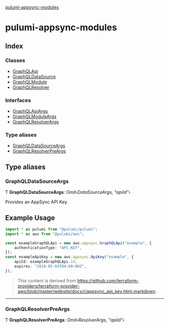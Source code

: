 [pulumi-appsync-modules](README.md)

# pulumi-appsync-modules

## Index

### Classes

* [GraphQLApi](classes/graphqlapi.md)
* [GraphQLDataSource](classes/graphqldatasource.md)
* [GraphQLModule](classes/graphqlmodule.md)
* [GraphQLResolver](classes/graphqlresolver.md)

### Interfaces

* [GraphQLApiArgs](interfaces/graphqlapiargs.md)
* [GraphQLModuleArgs](interfaces/graphqlmoduleargs.md)
* [GraphQLResolverArgs](interfaces/graphqlresolverargs.md)

### Type aliases

* [GraphQLDataSourceArgs](README.md#graphqldatasourceargs)
* [GraphQLResolverPreArgs](README.md#graphqlresolverpreargs)

## Type aliases

###  GraphQLDataSourceArgs

Ƭ **GraphQLDataSourceArgs**: *Omit‹DataSourceArgs, "apiId"›*

Provides an AppSync API Key.

## Example Usage

```typescript
import * as pulumi from "@pulumi/pulumi";
import * as aws from "@pulumi/aws";

const exampleGraphQLApi = new aws.appsync.GraphQLApi("example", {
    authenticationType: "API_KEY",
});
const exampleApiKey = new aws.appsync.ApiKey("example", {
    apiId: exampleGraphQLApi.id,
    expires: "2018-05-03T04:00:00Z",
});
```

> This content is derived from https://github.com/terraform-providers/terraform-provider-aws/blob/master/website/docs/r/appsync_api_key.html.markdown.

___

###  GraphQLResolverPreArgs

Ƭ **GraphQLResolverPreArgs**: *Omit‹ResolverArgs, "apiId"›*
